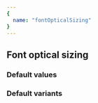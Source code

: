 ```yaml
---
{
  name: "fontOpticalSizing"
}
---
```


## Font optical sizing

### Default values
<!-- defaults.values.start -->
<!-- defaults.values.end -->


### Default variants
<!-- defaults.variants.start -->
<!-- defaults.variants.end -->
